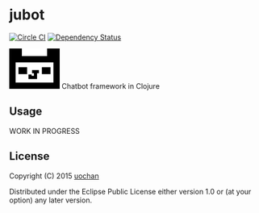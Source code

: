# jubot
[![Circle CI](https://circleci.com/gh/liquidz/jubot.svg?style=svg)](https://circleci.com/gh/liquidz/jubot) [![Dependency Status](https://www.versioneye.com/user/projects/54ca4610de7924f81a0000dc/badge.svg?style=flat)](https://www.versioneye.com/user/projects/54ca4610de7924f81a0000dc)

![jubot](resources/jubot.png)
Chatbot framework in Clojure

## Usage

WORK IN PROGRESS

## License

Copyright (C) 2015 [uochan](http://twitter.com/uochan)

Distributed under the Eclipse Public License either version 1.0 or (at
your option) any later version.
